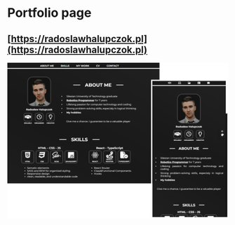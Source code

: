 # Portfolio page

## [https://radoslawhalupczok.pl](https://radoslawhalupczok.pl)

![Screenshot](https://github.com/rhalupczok/Portfolio/blob/master/src/images/myWork/popup-portfolio-1.png)
